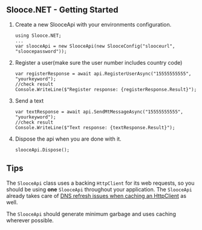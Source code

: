 ## Slooce.NET - Getting Started

1. Create a new SlooceApi with your environments configuration.

    ```
    using Slooce.NET;
    ...
    var slooceApi = new SlooceApi(new SlooceConfig("slooceurl", "sloocepassword"));
    ```
1. Register a user(make sure the user number includes country code)

    ```
    var registerResponse = await api.RegisterUserAsync("15555555555", "yourkeyword");
    //check result
    Console.WriteLine($"Register response: {registerResponse.Result}");
    ```
1. Send a text

    ```
    var textResponse = await api.SendMtMessageAsync("15555555555", "yourkeyword");
    //check result
    Console.WriteLine($"Text response: {textResponse.Result}");
    ```
1. Dispose the api when you are done with it.

    ```
    slooceApi.Dispose();
    ```

## Tips

The `SlooceApi` class uses a backing `HttpClient` for its web requests, so you should be using **one** `SlooceApi` throughout your application. The `SlooceApi` already takes care of [DNS refresh issues when caching an HttpClient](http://www.nimaara.com/2016/11/01/beware-of-the-net-httpclient/) as well.

The `SlooceApi` should generate minimum garbage and uses caching wherever possible.
